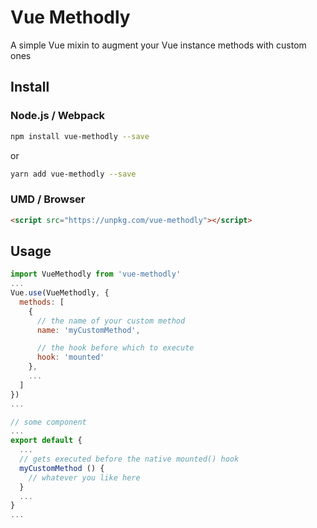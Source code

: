 # Vue Methodly

A simple Vue mixin to augment your Vue instance methods with custom ones

## Install

### Node.js / Webpack

```bash
npm install vue-methodly --save
```
or

```bash
yarn add vue-methodly --save
```

### UMD / Browser

```html
<script src="https://unpkg.com/vue-methodly"></script>
```

## Usage

```js
import VueMethodly from 'vue-methodly'
...
Vue.use(VueMethodly, {
  methods: [
    {
      // the name of your custom method
      name: 'myCustomMethod',

      // the hook before which to execute
      hook: 'mounted'
    },
    ...
  ]
})
...
```

```js
// some component
...
export default {
  ...
  // gets executed before the native mounted() hook
  myCustomMethod () {
    // whatever you like here
  }
  ...
}
...
```
